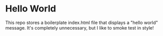 # Hello World

This repo stores a boilerplate index.html file that displays a "hello
world" message. It's completely unnecessary, but I like to smoke test
in style!
